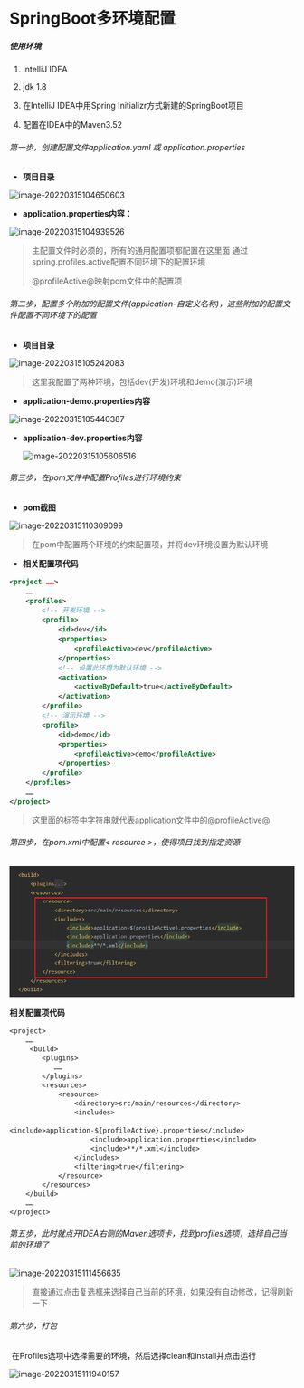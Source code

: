 # SpringBoot多环境配置

#####  使用环境

 1. IntelliJ IDEA

 2. jdk 1.8

 3. 在IntelliJ IDEA中用Spring  Initializr方式新建的SpringBoot项目

 4. 配置在IDEA中的Maven3.52

###### 第一步，创建配置文件application.yaml 或 application.properties

- **项目目录**

![image-20220315104650603](https://cdn.staticaly.com/gh/kui-ming/tuchuang@main/images202209261136377.png)



- **application.properties内容：**

![image-20220315104939526](https://cdn.jsdelivr.net/gh/kui-ming/tuchuang/images202209261136378.png)



> 主配置文件时必须的，所有的通用配置项都配置在这里面
> 通过spring.profiles.active配置不同环境下的配置环境
>
> @profileActive@映射pom文件中的配置项




###### 第二步，配置多个附加的配置文件(application-自定义名称)，这些附加的配置文件配置不同环境下的配置

- **项目目录**

![image-20220315105242083](https://cdn.jsdelivr.net/gh/kui-ming/tuchuang/images202209261136380.png)

> 这里我配置了两种环境，包括dev(开发)环境和demo(演示)环境



- **application-demo.properties内容**

![image-20220315105440387](https://cdn.jsdelivr.net/gh/kui-ming/tuchuang/images202209261136381.png)



- **application-dev.properties内容**

  ![image-20220315105606516](https://cdn.jsdelivr.net/gh/kui-ming/tuchuang/images202209261136382.png)



###### 第三步，在pom文件中配置Profiles进行环境约束



- **pom截图**

![image-20220315110309099](https://cdn.jsdelivr.net/gh/kui-ming/tuchuang/images202209261136383.png)

> 在pom中配置两个环境的约束配置项，并将dev环境设置为默认环境



- **相关配置项代码**

```xml
<project ……>
	……
	<profiles>
        <!-- 开发环境 -->
        <profile>
            <id>dev</id>
            <properties>
                <profileActive>dev</profileActive>
            </properties>
            <!-- 设置此环境为默认环境 -->
            <activation>
                <activeByDefault>true</activeByDefault>
            </activation>
        </profile>
        <!-- 演示环境 -->
        <profile>
            <id>demo</id>
            <properties>
                <profileActive>demo</profileActive>
            </properties>
        </profile>
    </profiles>
	……
</project>
```

> 这里面的<profileActive>标签中字符串就代表application文件中的@profileActive@

###### 第四步，在pom.xml中配置< resource >，使得项目找到指定资源

![image-20220523170853431](https://github.com/kui-ming/sjw-learningNotes/blob/main/SpringBoot%E5%A4%9A%E7%8E%AF%E5%A2%83%E9%85%8D%E7%BD%AE.assets/image-20220523170853431.png?raw=true)

**相关配置项代码**

```xaml
<project>
    ……
	 <build>
        <plugins>
           ……
        </plugins>
        <resources>
            <resource>
                <directory>src/main/resources</directory>
                <includes>
                    <include>application-${profileActive}.properties</include>
                    <include>application.properties</include>
                    <include>**/*.xml</include>
                </includes>
                <filtering>true</filtering>
            </resource>
        </resources>
    </build>
    ……
</project>
```





###### 第五步，此时就点开IDEA右侧的Maven选项卡，找到profiles选项，选择自己当前的环境了

![image-20220315111456635](https://cdn.jsdelivr.net/gh/kui-ming/tuchuang/images202209261136384.png)

> 直接通过点击复选框来选择自己当前的环境，如果没有自动修改，记得刷新一下



###### 第六步，打包

​	在Profiles选项中选择需要的环境，然后选择clean和install并点击运行

![image-20220315111940157](https://cdn.jsdelivr.net/gh/kui-ming/tuchuang/images202209261136385.png)
